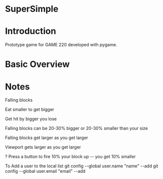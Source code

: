 # SuperSimple
# Introduction
Prototype game for GAME 220 developed with pygame.

# Basic Overview

# Notes
Falling blocks

Eat smaller to get bigger

Get hit by bigger you lose

Falling blocks can be 20-30% bigger or 20-30% smaller than your size

Falling blocks get larger as you get larger

Viewport gets larger as you get larger

? Press a button to fire 10% your block up -- you get 10% smaller

To Add a user to the local list
git config --global user.name "name" --add
git config --global user.email "email" --add